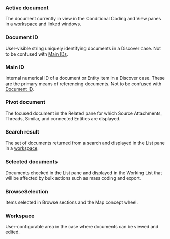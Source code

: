 ### Active document
The document currently in view in the Conditional Coding and View panes in a [workspace](#workspace) and linked windows.

### Document ID
User-visible string uniquely identifying documents in a Discover case. Not to be confused with [Main IDs](#main-id).

### Main ID
Internal numerical ID of a document or Entity item in a Discover case. These are the primary means of referencing documents. Not to be confused with [Document ID](#document-id).

### Pivot document
The focused document in the Related pane for which Source Attachments, Threads, Similar, and connected Entities are displayed.

### Search result
The set of documents returned from a search and displayed in the List pane in a [workspace](#workspace).

### Selected documents
Documents checked in the List pane and displayed in the Working List that will be affected by bulk actions such as mass coding and export.

### BrowseSelection
Items selected in Browse sections and the Map concept wheel.

### Workspace
User-configurable area in the case where documents can be viewed and edited.
